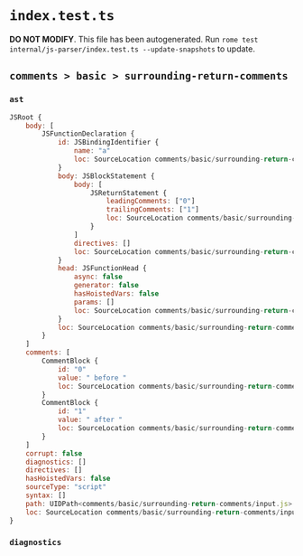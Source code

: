 # `index.test.ts`

**DO NOT MODIFY**. This file has been autogenerated. Run `rome test internal/js-parser/index.test.ts --update-snapshots` to update.

## `comments > basic > surrounding-return-comments`

### `ast`

```javascript
JSRoot {
	body: [
		JSFunctionDeclaration {
			id: JSBindingIdentifier {
				name: "a"
				loc: SourceLocation comments/basic/surrounding-return-comments/input.js 1:9-1:10 (a)
			}
			body: JSBlockStatement {
				body: [
					JSReturnStatement {
						leadingComments: ["0"]
						trailingComments: ["1"]
						loc: SourceLocation comments/basic/surrounding-return-comments/input.js 3:4-3:11
					}
				]
				directives: []
				loc: SourceLocation comments/basic/surrounding-return-comments/input.js 1:13-5:1
			}
			head: JSFunctionHead {
				async: false
				generator: false
				hasHoistedVars: false
				params: []
				loc: SourceLocation comments/basic/surrounding-return-comments/input.js 1:10-1:12
			}
			loc: SourceLocation comments/basic/surrounding-return-comments/input.js 1:0-5:1
		}
	]
	comments: [
		CommentBlock {
			id: "0"
			value: " before "
			loc: SourceLocation comments/basic/surrounding-return-comments/input.js 2:4-2:16
		}
		CommentBlock {
			id: "1"
			value: " after "
			loc: SourceLocation comments/basic/surrounding-return-comments/input.js 4:4-4:15
		}
	]
	corrupt: false
	diagnostics: []
	directives: []
	hasHoistedVars: false
	sourceType: "script"
	syntax: []
	path: UIDPath<comments/basic/surrounding-return-comments/input.js>
	loc: SourceLocation comments/basic/surrounding-return-comments/input.js 1:0-6:0
}
```

### `diagnostics`

```

```
